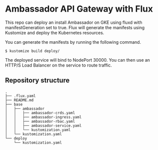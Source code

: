 # Ambassador API Gateway with Flux

This repo can deploy an install Ambassador on GKE using fluxd with manifestGeneration set to true. Flux will generate the manifests using Kustomize and deploy the Kubernetes resources.

You can generate the manifests by running the following command.

```
$ kustomize build deploy/
```

The deployed service will bind to NodePort 30000. You can then use an HTTP/S Load Balancer on the service to route traffic.

## Repository structure

```
.
├── .flux.yaml
├── README.md
├── base
│   ├── ambassador
│   │   ├── ambassador-crds.yaml
│   │   ├── ambassador-ingress.yaml
│   │   ├── ambassador-rbac.yaml
│   │   ├── ambassador-service.yaml
│   │   └── kustomization.yaml
│   └── kustomization.yaml
└── deploy
    └── kustomization.yaml
```